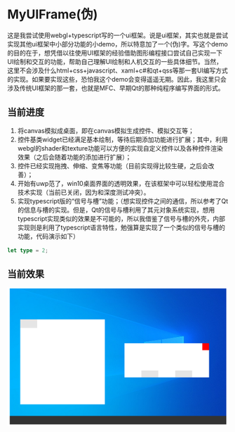 # MyUIFrame(伪)
这是我尝试使用webgl+typescript写的一个ui框架。说是ui框架，其实也就是尝试实现其他ui框架中小部分功能的小demo，所以特意加了一个(伪)字。写这个demo的目的在于，想凭借以往使用UI框架的经验借助图形编程接口尝试自己实现一下UI绘制和交互的功能，帮助自己理解UI绘制和人机交互的一些具体细节。当然，这里不会涉及什么html+css+javascript、xaml+c#和qt+qss等那一套UI编写方式的实现。如果要实现这些，恐怕我这个demo会变得遥遥无期。因此，我这里只会涉及传统UI框架的那一套，也就是MFC、早期Qt的那种纯程序编写界面的形式。
## 当前进度
1. 将canvas模拟成桌面，即在canvas模拟生成控件、模拟交互等；
2. 控件基类widget已经满足基本绘制，等待后期添加功能进行扩展；其中，利用webgl的shader和texture功能可以方便的实现自定义控件以及各种控件渲染效果（之后会随着功能的添加进行扩展）；
3. 控件已经实现拖拽、伸缩、变焦等功能（目前实现得比较生硬，之后会改善）；
4. 开始有uwp范了，win10桌面界面的透明效果，在该框架中可以轻松使用混合技术实现（当前已关闭，因为和深度测试冲突）。
5. 实现typescript版的“信号与槽”功能；（想实现控件之间的通信，所以参考了Qt的信息与槽的实现。但是，Qt的信号与槽利用了其元对象系统实现，想用typescript实现类似的效果是不可能的，所以我借鉴了信号与槽的外壳，内部实现则是利用了typescript语言特性，勉强算是实现了一个类似的信号与槽的功能，代码演示如下）  
```typescript
let type = 2;
```
## 当前效果
![效果](https://github.com/Zer0n1-coder/MyToys/blob/master/MyUIFrame/rendering.jpg)  
